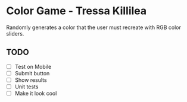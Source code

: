 # Color Game - Tressa Killilea

Randomly generates a color that the user must recreate with RGB color sliders.

## TODO

- [ ] Test on Mobile
- [ ] Submit button
- [ ] Show results
- [ ] Unit tests
- [ ] Make it look cool